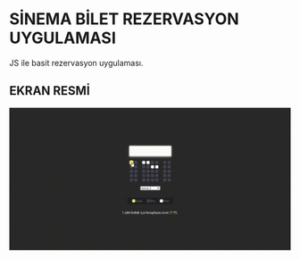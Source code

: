 <h1>SİNEMA BİLET REZERVASYON UYGULAMASI</h1>

JS ile basit rezervasyon uygulaması.


<h2>EKRAN RESMİ</h2>

![](gif.gif)
